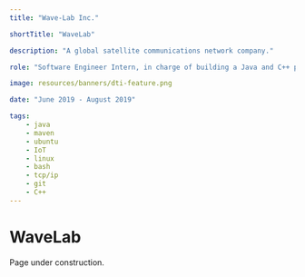```yaml
---
title: "Wave-Lab Inc."

shortTitle: "WaveLab"

description: "A global satellite communications network company."

role: "Software Engineer Intern, in charge of building a Java and C++ program to reconfigure failed devices on the company's proprietary satellite network."

image: resources/banners/dti-feature.png

date: "June 2019 - August 2019"

tags:
    - java
    - maven
    - ubuntu
    - IoT
    - linux
    - bash
    - tcp/ip
    - git
    - C++
---
```


# WaveLab

Page under construction.

